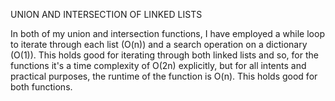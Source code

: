 UNION AND INTERSECTION OF LINKED LISTS

In both of my union and intersection functions, I have employed a while loop to iterate through each list (O(n)) and
a search operation on a dictionary (O(1)). This holds good for iterating through both linked lists and so, for the functions
it's a time complexity of O(2n) explicitly, but for all intents and practical purposes, the runtime of the function is
O(n). This holds good for both functions.
